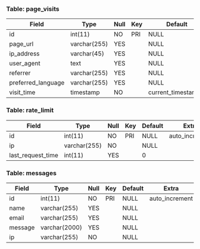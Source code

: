 ### Table: page_visits

| Field              | Type         | Null | Key | Default             | Extra          |
|--------------------|--------------|------|-----|---------------------|----------------|
| id                 | int(11)      | NO   | PRI | NULL                | auto_increment |
| page_url           | varchar(255) | YES  |     | NULL                |                |
| ip_address         | varchar(45)  | YES  |     | NULL                |                |
| user_agent         | text         | YES  |     | NULL                |                |
| referrer           | varchar(255) | YES  |     | NULL                |                |
| preferred_language | varchar(255) | YES  |     | NULL                |                |
| visit_time         | timestamp    | NO   |     | current_timestamp() |                |

### Table: rate_limit

| Field             | Type         | Null | Key | Default | Extra          |
|-------------------|--------------|------|-----|---------|----------------|
| id                | int(11)      | NO   | PRI | NULL    | auto_increment |
| ip                | varchar(255) | NO   |     | NULL    |                |
| last_request_time | int(11)      | YES  |     | 0       |                |

### Table: messages

| Field   | Type          | Null | Key | Default | Extra          |
|---------|---------------|------|-----|---------|----------------|
| id      | int(11)       | NO   | PRI | NULL    | auto_increment |
| name    | varchar(255)  | YES  |     | NULL    |                |
| email   | varchar(255)  | YES  |     | NULL    |                |
| message | varchar(2000) | YES  |     | NULL    |                |
| ip      | varchar(255)  | NO   |     | NULL    |                |

